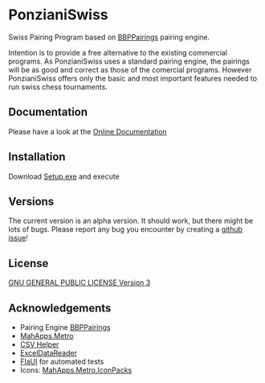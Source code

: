 # PonzianiSwiss
Swiss Pairing Program based on [BBPPairings](https://github.com/BieremaBoyzProgramming/bbpPairings) pairing engine.

Intention is to provide a free alternative to the existing commercial programs. As PonzianiSwiss uses a standard pairing engine, the pairings will be as good and correct as those of the comercial programs. However PonzianiSwiss offers only the basic and most important features needed to run swiss chess tournaments. 

## Documentation
Please have a look at the [Online Documentation](https://guentherc.github.io/PonzianiSwiss/)

## Installation
Download [Setup.exe](https://raw.githubusercontent.com/guentherc/PonzianiSwiss/master/docs/Installer/setup.exe) and execute

## Versions
The current version is an alpha version. It should work, but there might be lots of bugs. Please report any bug you encounter by creating a [github issue](https://github.com/guentherc/PonzianiSwiss/issues)!

## License
[GNU GENERAL PUBLIC LICENSE Version 3](https://www.gnu.org/licenses/gpl-3.0.txt)

## Acknowledgements ##
* Pairing Engine [BBPPairings](https://github.com/BieremaBoyzProgramming/bbpPairings) 
* [MahApps.Metro](https://mahapps.com/)
* [CSV Helper](https://joshclose.github.io/CsvHelper/) 
* [ExcelDataReader](https://github.com/ExcelDataReader/ExcelDataReader)
* [FlaUI](https://github.com/FlaUI/FlaUI) for automated tests
* Icons: [MahApps.Metro.IconPacks](https://github.com/MahApps/MahApps.Metro.IconPacks)
